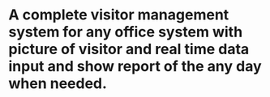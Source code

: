 # A complete visitor management system for any office system with picture of visitor and real time data input and show report of the any day when needed.
